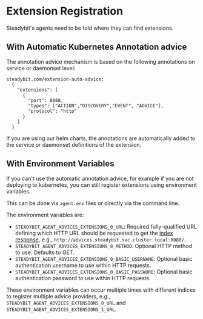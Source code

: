 # Extension Registration

Steadybit's agents need to be told where they can find extensions.

## With Automatic Kubernetes Annotation advice

The annotation advice mechanism is based on the following annotations on service or daemonset level:

``` 
steadybit.com/extension-auto-advice:                                                                                                                                                                              
  {                                                                                                                                                                                                                
    "extensions": [                                                                                                                                                                                                
      {                                                                                                                                                                                                            
        "port": 8088,                                                                                                                                                                                              
        "types": ["ACTION","DISCOVERY","EVENT", "ADVICE"],                                                                                                                                                                           
        "protocol": "http"                                                                                                                                                                                               
      }                                                                                                                                                                                                          
    ]                                                                                                                                                                                                    
  }
```

If you are using our helm charts, the annotations are automatically added to the service or daemonset definitions of the extension.

## With Environment Variables

If you can't use the automatic annotation advice, for example if you are not deploying to kubernetes, you can still register extensions using environment
variables.

This can be done via `agent.env` files or directly via the command line.

The environment variables are:

- `STEADYBIT_AGENT_ADVICES_EXTENSIONS_0_URL`: Required fully-qualified URL defining which HTTP URL should be requested to get
  the [index response](./advice-api.md#index-response), e.g., `http://advices.steadybit.svc.cluster.local:8080/`.
- `STEADYBIT_AGENT_ADVICES_EXTENSIONS_0_METHOD`: Optional HTTP method to use. Defaults to GET.
- `STEADYBIT_AGENT_ADVICES_EXTENSIONS_0_BASIC_USERNAME`: Optional basic authentication username to use within HTTP requests.
- `STEADYBIT_AGENT_ADVICES_EXTENSIONS_0_BASIC_PASSWORD`: Optional basic authentication password to use within HTTP requests.

These environment variables can occur multiple times with different indices to register multiple advice providers,
e.g., `STEADYBIT_AGENT_ADVICES_EXTENSIONS_0_URL` and `STEADYBIT_AGENT_ADVICES_EXTENSIONS_1_URL`.
